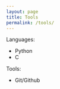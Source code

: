 ```yaml
---
layout: page
title: Tools
permalink: /tools/
---
```

Languages:
<ul>
	<li>Python</li>
	<li>C</li>
</ul>

Tools:
<ul>
	<li>Git/Github</li>
</ul>
